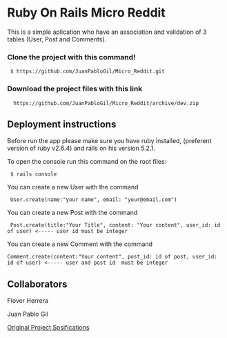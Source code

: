 # Ruby On Rails Micro Reddit

This is a simple aplication who have an association and validation of 3 tables (User, Post and Comments).

### Clone the project with this command!

     $ https://github.com/JuanPabloGil/Micro_Reddit.git

### Download the project files with this link
  
      https://github.com/JuanPabloGil/Micro_Reddit/archive/dev.zip

## Deployment instructions 

Before run the app please make sure you have ruby installed, (preferent version of ruby v2.6.4) and rails on his version 5.2.1.

To open the console run this command on the root files:

     $ rails console
     
You can create a new User with the command

     User.create(name:"your name", email: "your@email.com")
      
You can create a new Post with the command 
        
     Post.create(title:"Your Title", content: "Your content", user_id: id of user) <----- user id must be integer
  
You can create a new Comment with the command 
        
    Comment.create(content:"Your content", post_id: id of post, user_id: id of user) <----- user and post id  must be integer
        

## Collaborators

Flover Herrera

Juan Pablo Gil

[Original Project Spsifications](https://www.theodinproject.com/courses/ruby-on-rails/lessons/building-with-active-record-ruby-on-rails#project-2-micro-reddit)
